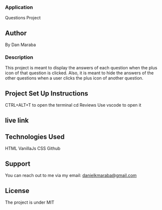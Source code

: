 ###  Application
Questions Project

## Author
By Dan Maraba

### Description
This project is meant to display the answers of each question when the plus icon of that question is clicked. Also, it is meant to hide the answers of the other questions when a user clicks the plus icon of another question.

## Project Set Up Instructions
CTRL+ALT+T to open the terminal
cd Reviews
Use vscode to open it

## live link


## Technologies Used
HTML
VanillaJs
CSS
Github

## Support
You can reach out to me via my email: danielkmaraba@gmail.com

## License
The project is under MIT
